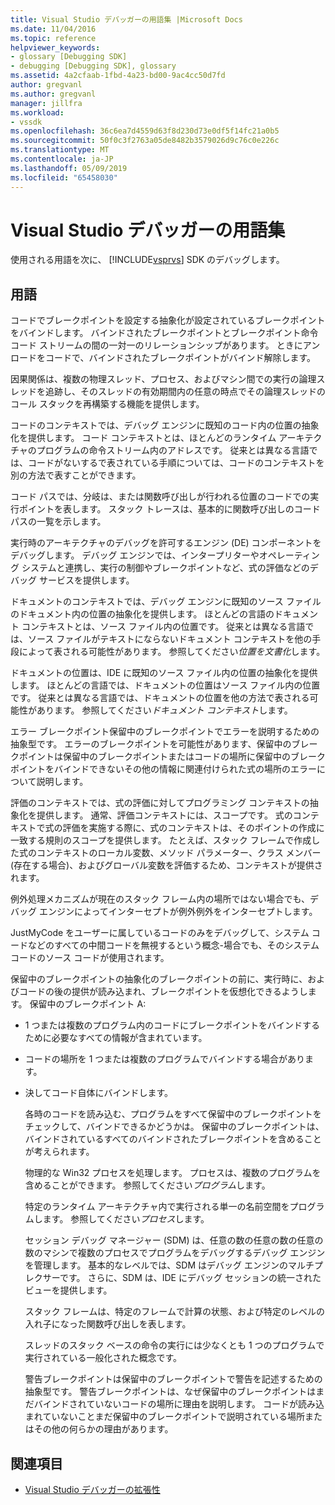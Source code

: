 ```yaml
---
title: Visual Studio デバッガーの用語集 |Microsoft Docs
ms.date: 11/04/2016
ms.topic: reference
helpviewer_keywords:
- glossary [Debugging SDK]
- debugging [Debugging SDK], glossary
ms.assetid: 4a2cfaab-1fbd-4a23-bd00-9ac4cc50d7fd
author: gregvanl
ms.author: gregvanl
manager: jillfra
ms.workload:
- vssdk
ms.openlocfilehash: 36c6ea7d4559d63f8d230d73e0df5f14fc21a0b5
ms.sourcegitcommit: 50f0c3f2763a05de8482b3579026d9c76c0e226c
ms.translationtype: MT
ms.contentlocale: ja-JP
ms.lasthandoff: 05/09/2019
ms.locfileid: "65458030"
---
```

# <a name="visual-studio-debugger-glossary"></a>Visual Studio デバッガーの用語集
使用される用語を次に、 [!INCLUDE[vsprvs](../../../code-quality/includes/vsprvs_md.md)] SDK のデバッグします。

## <a name="terms"></a>用語
 コードでブレークポイントを設定する抽象化が設定されているブレークポイントをバインドします。 バインドされたブレークポイントとブレークポイント命令コード ストリームの間の一対一のリレーションシップがあります。 ときにアンロードをコードで、バインドされたブレークポイントがバインド解除します。

 因果関係は、複数の物理スレッド、プロセス、およびマシン間での実行の論理スレッドを追跡し、そのスレッドの有効期間内の任意の時点でその論理スレッドのコール スタックを再構築する機能を提供します。

 コードのコンテキストでは、デバッグ エンジンに既知のコード内の位置の抽象化を提供します。 コード コンテキストとは、ほとんどのランタイム アーキテクチャのプログラムの命令ストリーム内のアドレスです。 従来とは異なる言語では、コードがないするで表されている手順については、コードのコンテキストを別の方法で表すことができます。

 コード パスでは、分岐は、または関数呼び出しが行われる位置のコードでの実行ポイントを表します。 スタック トレースは、基本的に関数呼び出しのコード パスの一覧を示します。

 実行時のアーキテクチャのデバッグを許可するエンジン (DE) コンポーネントをデバッグします。 デバッグ エンジンでは、インタープリターやオペレーティング システムと連携し、実行の制御やブレークポイントなど、式の評価などのデバッグ サービスを提供します。

 ドキュメントのコンテキストでは、デバッグ エンジンに既知のソース ファイルのドキュメント内の位置の抽象化を提供します。 ほとんどの言語のドキュメント コンテキストとは、ソース ファイル内の位置です。 従来とは異なる言語では、ソース ファイルがテキストにならないドキュメント コンテキストを他の手段によって表される可能性があります。 参照してください*位置を文書化*します。

 ドキュメントの位置は、IDE に既知のソース ファイル内の位置の抽象化を提供します。 ほとんどの言語では、ドキュメントの位置はソース ファイル内の位置です。 従来とは異なる言語では、ドキュメントの位置を他の方法で表される可能性があります。 参照してください*ドキュメント コンテキスト*します。

 エラー ブレークポイント保留中のブレークポイントでエラーを説明するための抽象型です。 エラーのブレークポイントを可能性があります、保留中のブレークポイントは保留中のブレークポイントまたはコードの場所に保留中のブレークポイントをバインドできないその他の情報に関連付けられた式の場所のエラーについて説明します。

 評価のコンテキストでは、式の評価に対してプログラミング コンテキストの抽象化を提供します。 通常、評価コンテキストには、スコープです。 式のコンテキストで式の評価を実施する際に、式のコンテキストは、そのポイントの作成に一致する規則のスコープを提供します。 たとえば、スタック フレームで作成した式のコンテキストのローカル変数、メソッド パラメーター、クラス メンバー (存在する場合)、およびグローバル変数を評価するため、コンテキストが提供されます。

 例外処理メカニズムが現在のスタック フレーム内の場所ではない場合でも、デバッグ エンジンによってインターセプトが例外例外をインターセプトします。

 JustMyCode をユーザーに属しているコードのみをデバッグして、システム コードなどのすべての中間コードを無視するという概念-場合でも、そのシステム コードのソース コードが使用されます。

 保留中のブレークポイントの抽象化のブレークポイントの前に、実行時に、およびコードの後の提供が読み込まれ、ブレークポイントを仮想化できるようします。 保留中のブレークポイント A:

- 1 つまたは複数のプログラム内のコードにブレークポイントをバインドするために必要なすべての情報が含まれています。

- コードの場所を 1 つまたは複数のプログラムでバインドする場合があります。

- 決してコード自体にバインドします。

  各時のコードを読み込む、プログラムをすべて保留中のブレークポイントをチェックして、バインドできるかどうかは。 保留中のブレークポイントは、バインドされているすべてのバインドされたブレークポイントを含めることが考えられます。

  物理的な Win32 プロセスを処理します。 プロセスは、複数のプログラムを含めることができます。 参照してください*プログラム*します。

  特定のランタイム アーキテクチャ内で実行される単一の名前空間をプログラムします。 参照してください*プロセス*します。

  セッション デバッグ マネージャー (SDM) は、任意の数の任意の数の任意の数のマシンで複数のプロセスでプログラムをデバッグするデバッグ エンジンを管理します。 基本的なレベルでは、SDM はデバッグ エンジンのマルチプレクサーです。 さらに、SDM は、IDE にデバッグ セッションの統一されたビューを提供します。

  スタック フレームは、特定のフレームで計算の状態、および特定のレベルの入れ子になった関数呼び出しを表します。

  スレッドのスタック ベースの命令の実行には少なくとも 1 つのプログラムで実行されている一般化された概念です。

  警告ブレークポイントは保留中のブレークポイントで警告を記述するための抽象型です。 警告ブレークポイントは、なぜ保留中のブレークポイントはまだバインドされていないコードの場所に理由を説明します。 コードが読み込まれていないことまだ保留中のブレークポイントで説明されている場所またはその他の何らかの理由があります。

## <a name="see-also"></a>関連項目
- [Visual Studio デバッガーの拡張性](../../../extensibility/debugger/visual-studio-debugger-extensibility.md)